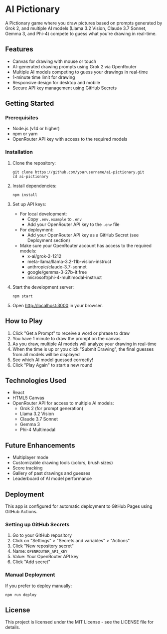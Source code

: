 # AI Pictionary

A Pictionary game where you draw pictures based on prompts generated by Grok 2, and multiple AI models (Llama 3.2 Vision, Claude 3.7 Sonnet, Gemma 3, and Phi-4) compete to guess what you're drawing in real-time.

## Features

- Canvas for drawing with mouse or touch
- AI-generated drawing prompts using Grok 2 via OpenRouter
- Multiple AI models competing to guess your drawings in real-time
- 1-minute time limit for drawing
- Responsive design for desktop and mobile
- Secure API key management using GitHub Secrets

## Getting Started

### Prerequisites

- Node.js (v14 or higher)
- npm or yarn
- OpenRouter API key with access to the required models

### Installation

1. Clone the repository:
   ```
   git clone https://github.com/yourusername/ai-pictionary.git
   cd ai-pictionary
   ```

2. Install dependencies:
   ```
   npm install
   ```

3. Set up API keys:
   - For local development:
     - Copy `.env.example` to `.env`
     - Add your OpenRouter API key to the `.env` file
   - For deployment:
     - Add your OpenRouter API key as a GitHub Secret (see Deployment section)
   - Make sure your OpenRouter account has access to the required models:
     - x-ai/grok-2-1212
     - meta-llama/llama-3.2-11b-vision-instruct
     - anthropic/claude-3.7-sonnet
     - google/gemma-3-27b-it:free
     - microsoft/phi-4-multimodal-instruct

4. Start the development server:
   ```
   npm start
   ```

5. Open [http://localhost:3000](http://localhost:3000) in your browser.

## How to Play

1. Click "Get a Prompt" to receive a word or phrase to draw
2. You have 1 minute to draw the prompt on the canvas
3. As you draw, multiple AI models will analyze your drawing in real-time
4. When the time is up or you click "Submit Drawing", the final guesses from all models will be displayed
5. See which AI model guessed correctly!
6. Click "Play Again" to start a new round

## Technologies Used

- React
- HTML5 Canvas
- OpenRouter API for access to multiple AI models:
  - Grok 2 (for prompt generation)
  - Llama 3.2 Vision
  - Claude 3.7 Sonnet
  - Gemma 3
  - Phi-4 Multimodal

## Future Enhancements

- Multiplayer mode
- Customizable drawing tools (colors, brush sizes)
- Score tracking
- Gallery of past drawings and guesses
- Leaderboard of AI model performance

## Deployment

This app is configured for automatic deployment to GitHub Pages using GitHub Actions.

### Setting up GitHub Secrets

1. Go to your GitHub repository
2. Click on "Settings" > "Secrets and variables" > "Actions"
3. Click "New repository secret"
4. Name: `OPENROUTER_API_KEY`
5. Value: Your OpenRouter API key
6. Click "Add secret"

### Manual Deployment

If you prefer to deploy manually:

```
npm run deploy
```

## License

This project is licensed under the MIT License - see the LICENSE file for details. 